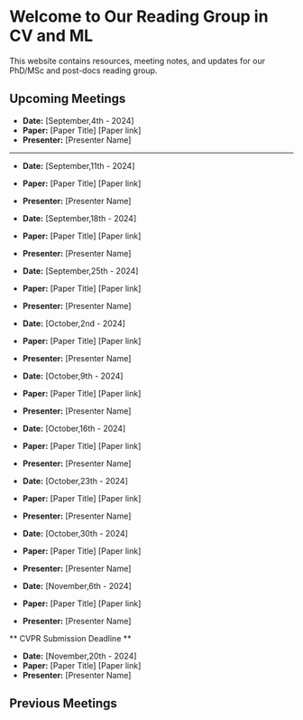 # Welcome to Our Reading Group in CV and ML

This website contains resources, meeting notes, and updates for our PhD/MSc and post-docs reading group.

## Upcoming Meetings

- **Date:** [September,4th - 2024]
- **Paper:** [Paper Title] [Paper link]
- **Presenter:** [Presenter Name]
----------------------------------
- **Date:** [September,11th - 2024]
- **Paper:** [Paper Title] [Paper link]
- **Presenter:** [Presenter Name]

- **Date:** [September,18th - 2024]
- **Paper:** [Paper Title] [Paper link]
- **Presenter:** [Presenter Name]

- **Date:** [September,25th - 2024]
- **Paper:** [Paper Title] [Paper link]
- **Presenter:** [Presenter Name]

- **Date:** [October,2nd - 2024]
- **Paper:** [Paper Title] [Paper link]
- **Presenter:** [Presenter Name]

- **Date:** [October,9th - 2024]
- **Paper:** [Paper Title] [Paper link]
- **Presenter:** [Presenter Name]

- **Date:** [October,16th - 2024]
- **Paper:** [Paper Title] [Paper link]
- **Presenter:** [Presenter Name]

- **Date:** [October,23th - 2024]
- **Paper:** [Paper Title] [Paper link]
- **Presenter:** [Presenter Name]

- **Date:** [October,30th - 2024]
- **Paper:** [Paper Title] [Paper link]
- **Presenter:** [Presenter Name]
  
- **Date:** [November,6th - 2024]
- **Paper:** [Paper Title] [Paper link]
- **Presenter:** [Presenter Name]

** CVPR Submission Deadline **

- **Date:** [November,20th - 2024]
- **Paper:** [Paper Title] [Paper link]
- **Presenter:** [Presenter Name]

## Previous Meetings
